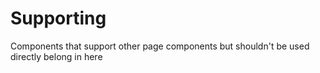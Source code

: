 # Supporting

Components that support other page components but shouldn't be used directly belong in here
